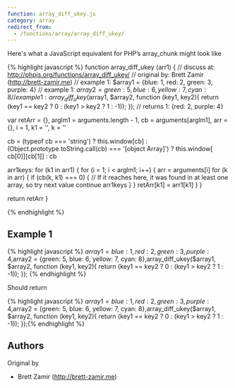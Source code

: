 ```yaml
---
function: array_diff_ukey.js
category: array
redirect_from:
  - /functions/array/array_diff_ukey/
---
```


<!-- WARNING! This file is auto generated by `npm run web:inject`, do not edit by hand -->

Here's what a JavaScript equivalent for PHP’s array_chunk might look like

{% highlight javascript %}
function array_diff_ukey (arr1) {
  //  discuss at: http://phpjs.org/functions/array_diff_ukey/
  // original by: Brett Zamir (http://brett-zamir.me)
  //   example 1: $array1 = {blue: 1, red: 2, green: 3, purple: 4}
  //   example 1: $array2 = {green: 5, blue: 6, yellow: 7, cyan: 8}
  //   example 1: array_diff_ukey($array1, $array2, function (key1, key2){ return (key1 == key2 ? 0 : (key1 > key2 ? 1 : -1)); });
  //   returns 1: {red: 2, purple: 4}

  var retArr = {},
    arglm1 = arguments.length - 1,
    cb = arguments[arglm1],
    arr = {},
    i = 1,
    k1 = '',
    k = ''

  cb = (typeof cb === 'string') ? this.window[cb] : (Object.prototype.toString.call(cb) === '[object Array]') ? this.window[
    cb[0]][cb[1]] : cb

  arr1keys: for (k1 in arr1) {
    for (i = 1; i < arglm1; i++) {
      arr = arguments[i]
      for (k in arr) {
        if (cb(k, k1) === 0) {
          // If it reaches here, it was found in at least one array, so try next value
          continue arr1keys
        }
      }
      retArr[k1] = arr1[k1]
    }
  }

  return retArr
}

{% endhighlight %}

## Example 1

{% highlight javascript %}
$array1 = {blue: 1, red: 2, green: 3, purple: 4},$array2 = {green: 5, blue: 6, yellow: 7, cyan: 8},array_diff_ukey($array1, $array2, function (key1, key2){ return (key1 == key2 ? 0 : (key1 > key2 ? 1 : -1)); });
{% endhighlight %}

Should return

{% highlight javascript %}
$array1 = {blue: 1, red: 2, green: 3, purple: 4},$array2 = {green: 5, blue: 6, yellow: 7, cyan: 8},array_diff_ukey($array1, $array2, function (key1, key2){ return (key1 == key2 ? 0 : (key1 > key2 ? 1 : -1)); });{% endhighlight %}


## Authors


Original by

- Brett Zamir (http://brett-zamir.me)

